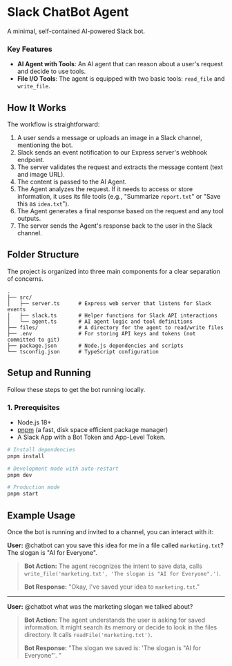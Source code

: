# Slack ChatBot Agent

A minimal, self-contained AI-powered Slack bot.

### Key Features

*   **AI Agent with Tools**: An AI agent that can reason about a user's request and decide to use tools.
*   **File I/O Tools**: The agent is equipped with two basic tools: `read_file` and `write_file`.

## How It Works

The workflow is straightforward:

1.  A user sends a message or uploads an image in a Slack channel, mentioning the bot.
2.  Slack sends an event notification to our Express server's webhook endpoint.
3.  The server validates the request and extracts the message content (text and image URL).
4.  The content is passed to the AI Agent.
5.  The Agent analyzes the request. If it needs to access or store information, it uses its file tools (e.g., "Summarize `report.txt`" or "Save this as `idea.txt`").
6.  The Agent generates a final response based on the request and any tool outputs.
7.  The server sends the Agent's response back to the user in the Slack channel.

## Folder Structure

The project is organized into three main components for a clear separation of concerns.

```
.
├── src/
│   ├── server.ts      # Express web server that listens for Slack events
│   ├── slack.ts       # Helper functions for Slack API interactions
│   └── agent.ts       # AI agent logic and tool definitions
├── files/             # A directory for the agent to read/write files
├── .env               # For storing API keys and tokens (not committed to git)
├── package.json       # Node.js dependencies and scripts
└── tsconfig.json      # TypeScript configuration
```

## Setup and Running

Follow these steps to get the bot running locally.

### 1. Prerequisites

*   Node.js 18+
*   [pnpm](https://pnpm.io/) (a fast, disk space efficient package manager)
*   A Slack App with a Bot Token and App-Level Token.

```sh
# Install dependencies
pnpm install

# Development mode with auto-restart
pnpm dev

# Production mode
pnpm start
```


## Example Usage

Once the bot is running and invited to a channel, you can interact with it:

**User:** @chatbot can you save this idea for me in a file called `marketing.txt`? The slogan is "AI for Everyone".

> **Bot Action:** The agent recognizes the intent to save data, calls `write_file('marketing.txt', 'The slogan is "AI for Everyone".')`.
>
> **Bot Response:** "Okay, I've saved your idea to `marketing.txt`."

---
**User:** @chatbot what was the marketing slogan we talked about?

> **Bot Action:** The agent understands the user is asking for saved information. It might search its memory or decide to look in the files directory. It calls `readFile('marketing.txt')`.
>
> **Bot Response:** "The slogan we saved is: 'The slogan is "AI for Everyone"'. "

